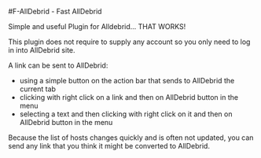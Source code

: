 #F-AllDebrid - Fast AllDebrid

Simple and useful Plugin for Alldebrid... THAT WORKS!

This plugin does not require to supply any account so you only need to log in into AllDebrid site.

A link can be sent to AllDebrid:

- using a simple button on the action bar that sends to AllDebrid the current tab
- clicking with right click on a link and then on AllDebrid button in the menu
- selecting a text and then clicking with right click on it and then on AllDebrid button in the menu

Because the list of hosts changes quickly and is often not updated, you can send any link that you think it might be converted to AllDebrid.